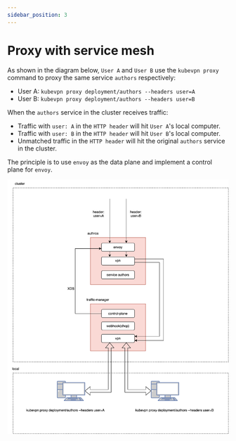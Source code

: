```yaml
---
sidebar_position: 3
---
```


# Proxy with service mesh

As shown in the diagram below, `User A` and `User B` use the `kubevpn proxy` command to proxy the same service `authors`
respectively:

- User A: `kubevpn proxy deployment/authors --headers user=A`
- User B: `kubevpn proxy deployment/authors --headers user=B`

When the `authors` service in the cluster receives traffic:

- Traffic with `user: A` in the `HTTP header` will hit `User A`'s local computer.
- Traffic with `user: B` in the `HTTP header` will hit `User B`'s local computer.
- Unmatched traffic in the `HTTP header` will hit the original `authors` service in the cluster.

The principle is to use `envoy` as the data plane and implement a control plane for `envoy`.

![mesh.svg](mesh.svg)